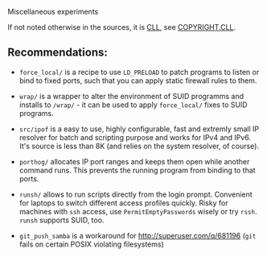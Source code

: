 Miscellaneous experiments

If not noted otherwise in the sources, it is [CLL](http://permalink.de/tino/cll), see [COPYRIGHT.CLL](COPYRIGHT.CLL).

Recommendations:
----------------

- `force_local/` is a recipe to use `LD_PRELOAD` to patch programs to listen or bind to fixed ports, such that you can apply static firewall rules to them.

- `wrap/` is a wrapper to alter the environment of SUID programms and installs to `/wrap/` - it can be used to apply `force_local/` fixes to SUID programs.

- `src/ipof` is a easy to use, highly configurable, fast and extremly small IP resolver for batch and scripting purpose and works for IPv4 and IPv6.  It's source is less than 8K (and relies on the system resolver, of course).

- `porthog/` allocates IP port ranges and keeps them open while another command runs.  This prevents the running program from binding to that ports.

- `runsh/` allows to run scripts directly from the login prompt.  Convenient for laptops to switch different access profiles quickly.  Risky for machines with `ssh` access, use `PermitEmptyPasswords` wisely or try `rssh`.  `runsh` supports SUID, too.

- `git_push_samba` is a workaround for http://superuser.com/q/681196 (`git` fails on certain POSIX violating filesystems)

